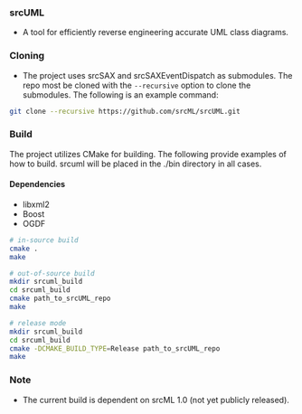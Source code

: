 ### srcUML
* A tool for efficiently reverse engineering accurate UML class diagrams.

### Cloning
* The project uses srcSAX and srcSAXEventDispatch as submodules.  The repo most be cloned with the `--recursive` option to clone the submodules.  The following is an example command:
```bash
git clone --recursive https://github.com/srcML/srcUML.git
```

### Build
The project utilizes CMake for building.
The following provide examples of how to build.  srcuml will be placed in the ./bin directory in all cases.

#### Dependencies
- libxml2
- Boost
- OGDF

```bash
# in-source build
cmake .
make

# out-of-source build
mkdir srcuml_build
cd srcuml_build
cmake path_to_srcUML_repo
make

# release mode
mkdir srcuml_build
cd srcuml_build
cmake -DCMAKE_BUILD_TYPE=Release path_to_srcUML_repo
make
```

### Note
* The current build is dependent on srcML 1.0 (not yet publicly released).
